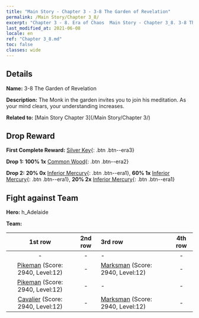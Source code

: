 ```yaml
---
title: "Main Story - Chapter 3 - 3-8 The Garden of Revelation"
permalink: /Main Story/Chapter 3_8/
excerpt: "Chapter 3 - 8. Era of Chaos  Main Story - Chapter 3_8. 3-8 The Garden of Revelation"
last_modified_at: 2021-06-08
locale: en
ref: "Chapter 3_8.md"
toc: false
classes: wide
---
```


## Details

 **Name:** 3-8 The Garden of Revelation

 **Description:** The Monk in the garden invites you to join his meditation. As your mind clears, your understanding increases.

 **Related to:** [Main Story Chapter 3](/Main Story/Chapter 3/)

## Drop Reward

 **First Complete Reward:** [Silver Key](/Items/con_693/){: .btn .btn--era3}

 **Drop 1:** **100% 1x** [Common Wood](/Items/mat_7/){: .btn .btn--era2}

 **Drop 2:** **20% 0x** [Inferior Mercury](/Items/mat_2/){: .btn .btn--era1}, **60% 1x** [Inferior Mercury](/Items/mat_2/){: .btn .btn--era1}, **20% 2x** [Inferior Mercury](/Items/mat_2/){: .btn .btn--era1}


## Fight against Team
 **Hero:** h_Adelaide

 **Team:**


  | 1st row | 2nd row | 3rd row | 4th row |
  |:----:|:----:|:----|:----:|
  | - | - | - | - |
  | [Pikeman](/units/Pikeman/) (Score: 2940, Level:12)  | - | [Marksman](/units/Marksman/) (Score: 2940, Level:12)  | - |
  | [Pikeman](/units/Pikeman/) (Score: 2940, Level:12)  | - | - | - |
  | [Cavalier](/units/Cavalier/) (Score: 2940, Level:12)  | - | [Marksman](/units/Marksman/) (Score: 2940, Level:12)  | - |


